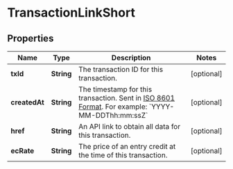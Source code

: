 
# TransactionLinkShort

## Properties
Name | Type | Description | Notes
------------ | ------------- | ------------- | -------------
**txId** | **String** | The transaction ID for this transaction. |  [optional]
**createdAt** | **String** | The timestamp for this transaction. Sent in [ISO 8601 Format](https://en.wikipedia.org/wiki/ISO_8601). For example: &#x60;YYYY-MM-DDThh:mm:ssZ&#x60; |  [optional]
**href** | **String** | An API link to obtain all data for this transaction. |  [optional]
**ecRate** | **String** | The price of an entry credit at the time of this transaction. |  [optional]




